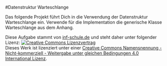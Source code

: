 #Datenstruktur Warteschlange

Das folgende Projekt führt Dich in die Verwendung der Datenstruktur Warteschlange ein. Verwende für die Implementation die generische Klasse Warteschlange aus dem Anhang.

Diese Aufgabe stammt von [inf-schule.de](www.inf-schule.de) und steht daher unter folgender Lizenz:
<a rel="license" href="http://creativecommons.org/licenses/by-nc-sa/4.0/"><img alt="Creative Commons Lizenzvertrag" style="border-width:0" src="https://i.creativecommons.org/l/by-nc-sa/4.0/88x31.png" /></a><br />Dieses Werk ist lizenziert unter einer <a rel="license" href="http://creativecommons.org/licenses/by-nc-sa/4.0/">Creative Commons Namensnennung - Nicht-kommerziell - Weitergabe unter gleichen Bedingungen 4.0 International Lizenz</a>.








